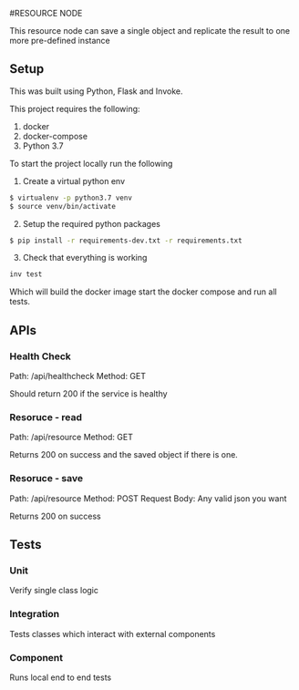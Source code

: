 #RESOURCE NODE

This resource node can save a single object and replicate the result to one more pre-defined instance

## Setup
This was built using Python, Flask and Invoke.

This project requires the following:
1. docker
2. docker-compose
3. Python 3.7

To start the project locally run the following
1. Create a virtual python env
```bash
$ virtualenv -p python3.7 venv
$ source venv/bin/activate

```
2. Setup the required python packages
```bash
$ pip install -r requirements-dev.txt -r requirements.txt
```

3. Check that everything is working
```bash
inv test
```
Which will build the docker image start the docker compose and run all tests.

## APIs
### Health Check
Path: /api/healthcheck
Method: GET

Should return 200 if the service is healthy


### Resoruce - read
Path: /api/resource
Method: GET

Returns 200 on success and the saved object if there is one.

### Resoruce - save
Path: /api/resource
Method: POST
Request Body: Any valid json you want

Returns 200 on success


## Tests
### Unit
Verify single class logic

### Integration
Tests classes which interact with external components

### Component
Runs local end to end tests
